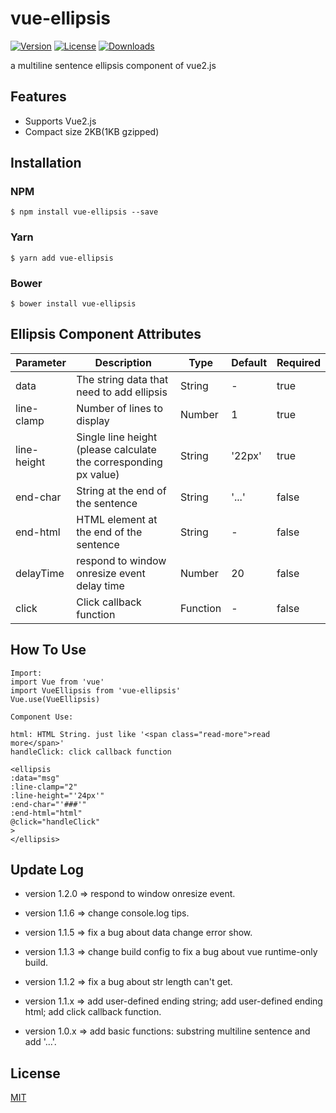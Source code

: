 # vue-ellipsis

[![Version](https://img.shields.io/npm/v/vue-ellipsis.svg)](https://www.npmjs.com/package/vue-ellipsis) [![License](https://img.shields.io/npm/l/vue-ellipsis.svg)](https://www.npmjs.com/package/vue-ellipsis) [![Downloads](https://img.shields.io/npm/dt/vue-ellipsis.svg)](https://www.npmjs.com/package/vue-ellipsis)

a multiline sentence ellipsis component of vue2.js

## Features
- Supports Vue2.js
- Compact size 2KB(1KB gzipped)

## Installation

### NPM
```
$ npm install vue-ellipsis --save
```
### Yarn
```
$ yarn add vue-ellipsis
```

### Bower
```
$ bower install vue-ellipsis
```

## Ellipsis Component Attributes

| Parameter        | Description           | Type               | Default       |  Required   |
|------------|----------------|--------------------|--------------|----------------|
| data | The string data that need to add ellipsis | String | -   | true |
| line-clamp  | Number of lines to display | Number | 1  | true |
| line-height | Single line height (please calculate the corresponding px value)  | String | '22px'   | true |
| end-char | String at the end of the sentence | String |'...'| false |
| end-html | HTML element at the end of the sentence | String| - | false |
| delayTime | respond to window onresize event delay time | Number | 20 | false |
| click | Click callback function |  Function | - | false |


## How To Use

```
Import:
import Vue from 'vue'
import VueEllipsis from 'vue-ellipsis'
Vue.use(VueEllipsis)

Component Use:

html: HTML String. just like '<span class="read-more">read more</span>'
handleClick: click callback function

<ellipsis
:data="msg"
:line-clamp="2"
:line-height="'24px'"
:end-char="'###'"
:end-html="html"
@click="handleClick"
>
</ellipsis>

```

## Update Log
- version 1.2.0 => respond to window onresize event.

- version 1.1.6 => change console.log tips.

- version 1.1.5 => fix a bug about data change error show.

- version 1.1.3 => change build config to fix a bug about vue runtime-only build.

- version 1.1.2 => fix a bug about str length can't get.

- version 1.1.x => add user-defined ending string; add user-defined ending html; add click callback function.

- version 1.0.x => add basic functions: substring multiline sentence and add '...'.



## License

[MIT](http://opensource.org/licenses/MIT)
